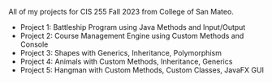 All of my projects for CIS 255 Fall 2023 from College of San Mateo.

- Project 1: Battleship Program using Java Methods and Input/Output
- Project 2: Course Management Engine using Custom Methods and Console
- Project 3: Shapes with Generics, Inheritance, Polymorphism
- Project 4: Animals with Custom Methods, Inheritance, Generics
- Project 5: Hangman with Custom Methods, Custom Classes, JavaFX GUI
